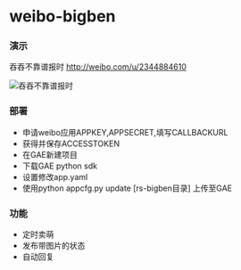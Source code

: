 weibo-bigben
=========

### 演示
吞吞不靠谱报时 http://weibo.com/u/2344884610
 
![吞吞不靠谱报时](http://pic.yupoo.com/redswallow_v/D4ttzPEC/vXY3I.png "吞吞不靠谱报时")

### 部署

* 申请weibo应用APPKEY,APPSECRET,填写CALLBACKURL
* 获得并保存ACCESSTOKEN
* 在GAE新建项目
* 下载GAE python sdk
* 设置修改app.yaml
* 使用python appcfg.py update [rs-bigben目录] 上传至GAE

### 功能

* 定时卖萌
* 发布带图片的状态
* 自动回复
